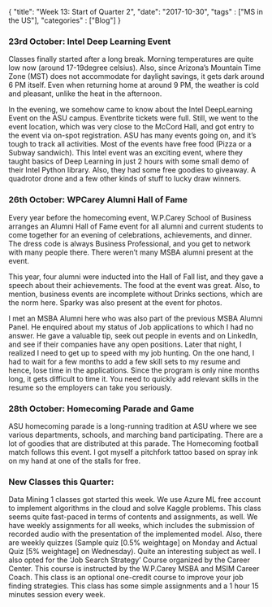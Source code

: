 {
    "title": "Week 13: Start of Quarter 2",
    "date": "2017-10-30",
    "tags" : ["MS in the US"],
    "categories" : ["Blog"]
}

###  23rd October: Intel Deep Learning Event

Classes finally started after a long break. Morning temperatures are quite low now (around 17-19degree celsius). Also, since Arizona’s Mountain Time Zone (MST) does not accommodate for daylight savings, it gets dark around 6 PM itself. Even when returning home at around 9 PM, the weather is cold and pleasant, unlike the heat in the afternoon.

In the evening, we somehow came to know about the Intel DeepLearning Event on the ASU campus. Eventbrite tickets were full. Still, we went to the event location, which was very close to the McCord Hall, and got entry to the event via on-spot registration. ASU has many events going on, and it’s tough to track all activities. Most of the events have free food (Pizza or a Subway sandwich). This Intel event was an exciting event, where they taught basics of Deep Learning in just 2 hours with some small demo of their Intel Python library. Also, they had some free goodies to giveaway. A quadrotor drone and a few other kinds of stuff to lucky draw winners.

###  26th October: WPCarey Alumni Hall of Fame

Every year before the homecoming event, W.P.Carey School of Business arranges an Alumni Hall of Fame event for all alumni and current students to come together for an evening of celebrations, achievements, and dinner. The dress code is always Business Professional, and you get to network with many people there. There weren’t many MSBA alumni present at the event.

This year, four alumni were inducted into the Hall of Fall list, and they gave a speech about their achievements. The food at the event was great. Also, to mention, business events are incomplete without Drinks sections, which are the norm here. Sparky was also present at the event for photos.

I met an MSBA Alumni here who was also part of the previous MSBA Alumni Panel. He enquired about my status of Job applications to which I had no answer. He gave a valuable tip, seek out people in events and on LinkedIn, and see if their companies have any open positions. Later that night, I realized I need to get up to speed with my job hunting. On the one hand, I had to wait for a few months to add a few skill sets to my resume and hence, lose time in the applications. Since the program is only nine months long, it gets difficult to time it. You need to quickly add relevant skills in the resume so the employers can take you seriously.

###  28th October: Homecoming Parade and Game

ASU homecoming parade is a long-running tradition at ASU where we see various departments, schools, and marching band participating. There are a lot of goodies that are distributed at this parade. The Homecoming football match follows this event. I got myself a pitchfork tattoo based on spray ink on my hand at one of the stalls for free.

###  New Classes this Quarter:
Data Mining 1 classes got started this week. We use Azure ML free account to implement algorithms in the cloud and solve Kaggle problems. This class seems quite fast-paced in terms of contents and assignments, as well. We have weekly assignments for all weeks, which includes the submission of recorded audio with the presentation of the implemented model. Also, there are weekly quizzes (Sample quiz [0.5% weightage] on Monday and Actual Quiz [5% weightage] on Wednesday). Quite an interesting subject as well.
I also opted for the ‘Job Search Strategy’ Course organized by the Career Center. This course is instructed by the W.P.Carey MSBA and MSIM Career Coach. This class is an optional one-credit course to improve your job finding strategies. This class has some simple assignments and a 1 hour 15 minutes session every week.
